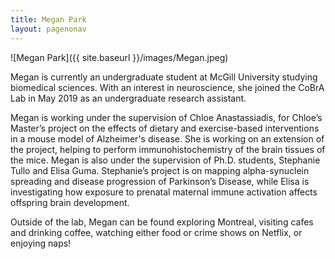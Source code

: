 ```yaml
---
title: Megan Park
layout: pagenonav
---
```

![Megan Park]({{ site.baseurl }}/images/Megan.jpeg)

Megan is currently an undergraduate student at McGill University studying biomedical sciences. With an interest in neuroscience, she joined the CoBrA Lab in May 2019 as an undergraduate research assistant.

Megan is working under the supervision of Chloe Anastassiadis, for Chloe’s Master’s project on the effects of dietary and exercise-based interventions in a mouse model of Alzheimer's disease. She is working on an extension of the project, helping to perform immunohistochemistry of the brain tissues of the mice. Megan is also under the supervision of Ph.D. students, Stephanie Tullo and Elisa Guma. Stephanie’s project is on mapping alpha-synuclein spreading and disease progression of Parkinson’s Disease, while Elisa is investigating how exposure to prenatal maternal immune activation affects offspring brain development.

Outside of the lab, Megan can be found exploring Montreal, visiting cafes and drinking coffee, watching either food or crime shows on Netflix, or enjoying naps!
